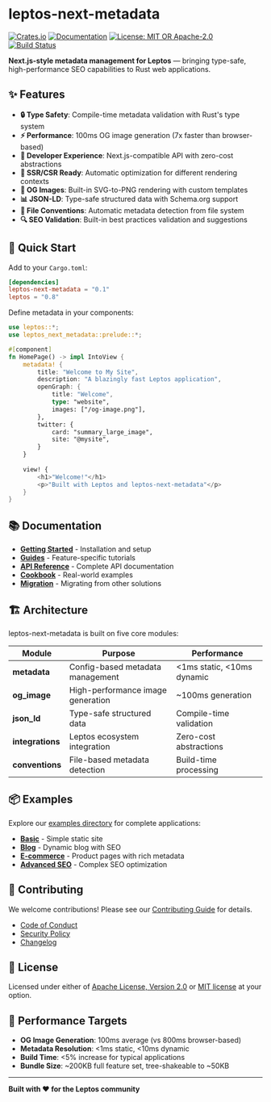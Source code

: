 # leptos-next-metadata

[![Crates.io](https://img.shields.io/crates/v/leptos-next-metadata.svg)](https://crates.io/crates/leptos-next-metadata)
[![Documentation](https://docs.rs/leptos-next-metadata/badge.svg)](https://docs.rs/leptos-next-metadata)
[![License: MIT OR Apache-2.0](https://img.shields.io/badge/license-MIT%20OR%20Apache--2.0-blue.svg)](LICENSE)
[![Build Status](https://github.com/yourusername/leptos-next-metadata/workflows/CI/badge.svg)](https://github.com/yourusername/leptos-next-metadata/actions)

**Next.js-style metadata management for Leptos** — bringing type-safe, high-performance SEO capabilities to Rust web applications.

## ✨ Features

- **🔒 Type Safety**: Compile-time metadata validation with Rust's type system
- **⚡ Performance**: 100ms OG image generation (7x faster than browser-based)
- **🎯 Developer Experience**: Next.js-compatible API with zero-cost abstractions
- **📱 SSR/CSR Ready**: Automatic optimization for different rendering contexts
- **🎨 OG Images**: Built-in SVG-to-PNG rendering with custom templates
- **📊 JSON-LD**: Type-safe structured data with Schema.org support
- **📁 File Conventions**: Automatic metadata detection from file system
- **🔍 SEO Validation**: Built-in best practices validation and suggestions

## 🚀 Quick Start

Add to your `Cargo.toml`:

```toml
[dependencies]
leptos-next-metadata = "0.1"
leptos = "0.8"
```

Define metadata in your components:

```rust
use leptos::*;
use leptos_next_metadata::prelude::*;

#[component]
fn HomePage() -> impl IntoView {
    metadata! {
        title: "Welcome to My Site",
        description: "A blazingly fast Leptos application",
        openGraph: {
            title: "Welcome",
            type: "website",
            images: ["/og-image.png"],
        },
        twitter: {
            card: "summary_large_image",
            site: "@mysite",
        }
    }
    
    view! {
        <h1>"Welcome!"</h1>
        <p>"Built with Leptos and leptos-next-metadata"</p>
    }
}
```

## 📚 Documentation

- **[Getting Started](book/src/getting-started/installation.md)** - Installation and setup
- **[Guides](book/src/guides/)** - Feature-specific tutorials
- **[API Reference](book/src/reference/api.md)** - Complete API documentation
- **[Cookbook](book/src/cookbook/)** - Real-world examples
- **[Migration](book/src/migration/)** - Migrating from other solutions

## 🏗️ Architecture

leptos-next-metadata is built on five core modules:

| Module | Purpose | Performance |
|--------|---------|-------------|
| **metadata** | Config-based metadata management | <1ms static, <10ms dynamic |
| **og_image** | High-performance image generation | ~100ms generation |
| **json_ld** | Type-safe structured data | Compile-time validation |
| **integrations** | Leptos ecosystem integration | Zero-cost abstractions |
| **conventions** | File-based metadata detection | Build-time processing |

## 📦 Examples

Explore our [examples directory](examples/) for complete applications:

- **[Basic](examples/basic/)** - Simple static site
- **[Blog](examples/blog/)** - Dynamic blog with SEO
- **[E-commerce](examples/ecommerce/)** - Product pages with rich metadata
- **[Advanced SEO](examples/advanced-seo/)** - Complex SEO optimization

## 🤝 Contributing

We welcome contributions! Please see our [Contributing Guide](CONTRIBUTING.md) for details.

- [Code of Conduct](CODE_OF_CONDUCT.md)
- [Security Policy](SECURITY.md)
- [Changelog](CHANGELOG.md)

## 📄 License

Licensed under either of [Apache License, Version 2.0](LICENSE-APACHE) or [MIT license](LICENSE-MIT) at your option.

## 🎯 Performance Targets

- **OG Image Generation**: 100ms average (vs 800ms browser-based)
- **Metadata Resolution**: <1ms static, <10ms dynamic
- **Build Time**: <5% increase for typical applications
- **Bundle Size**: ~200KB full feature set, tree-shakeable to ~50KB

---

**Built with ❤️ for the Leptos community**